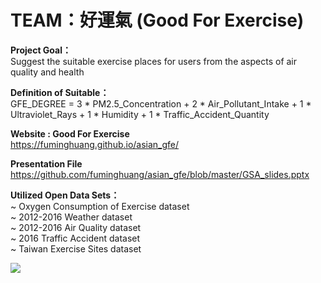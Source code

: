 # TEAM：好運氣 (Good For Exercise)

<b> Project Goal： </b> <br>
Suggest the suitable exercise places for users from the aspects of air quality and health <br>

<b> Definition of Suitable： </b><br>
GFE_DEGREE = 3 * PM2.5_Concentration + 2 * Air_Pollutant_Intake + 1 * Ultraviolet_Rays + 1 * Humidity + 1 * Traffic_Accident_Quantity <br>

<b> Website : Good For Exercise </b><br>
https://fuminghuang.github.io/asian_gfe/  <br>

<b> Presentation File  </b><br>
https://github.com/fuminghuang/asian_gfe/blob/master/GSA_slides.pptx   <br>

<b> Utilized Open Data Sets： </b><br>
~ Oxygen Consumption of Exercise dataset  <br>
~ 2012-2016 Weather dataset <br>
~ 2012-2016 Air Quality dataset <br>
~ 2016 Traffic Accident dataset <br>
~ Taiwan Exercise Sites dataset 

<img src="https://fuminghuang.github.io/asian_gfe/images/LOGO.png">
